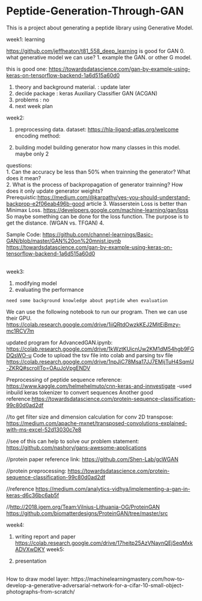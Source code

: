 # Peptide-Generation-Through-GAN
This is a project about generating a peptide library using Generative Model. 

  week1: learning
  
  https://github.com/jeffheaton/t81_558_deep_learning is good for GAN 
	0. what generative model we can use?
	1. example the GAN. or other G model.
	
  this is good one: https://towardsdatascience.com/gan-by-example-using-keras-on-tensorflow-backend-1a6d515a60d0
  <br>
  1. theory and background material. : update later<br>
  2. decide package : keras Auxiliary Classifier GAN (ACGAN) <br>
  3. problems : no
  3. next week plan 
  	
  
  week2: 
  
  1. preprocessing data.
  	dataset: https://hla-ligand-atlas.org/welcome 
  	encoding method: 
	
  2. building model 
  	building generator 
	how many classes in this model. maybe only 2
	
  questions:<br>
  	1. Can the accuracy be less than 50% when trainning the generator? What does it mean?<br>
	2. What is the process of backpropagation of generator trainning? How does it only update generator weights?<br>
		Prerequistic:https://medium.com/@karpathy/yes-you-should-understand-backprop-e2f06eab496b-good article
	3. Wasserstein Loss is better than Minimax Loss. https://developers.google.com/machine-learning/gan/loss <br>
		So maybe something can be done for the loss function. The purpose is to get the distance. (WGAN vs. TFGAN)
	4. 
	
	
  Sample Code:
  https://github.com/channel-learnings/Basic-GAN/blob/master/GAN%20on%20mnist.ipynb
  https://towardsdatascience.com/gan-by-example-using-keras-on-tensorflow-backend-1a6d515a60d0
  
  <br>
  week3:
  
 
  
  1. modifying model
  2. evaluating the performance
  	
  	need some background knowledge about peptide when evaluation
 We can use the following notebook to run our program. Then we can use their GPU.<br>
 https://colab.research.google.com/drive/1iiQRtdOwzkKEJ2MitEiBmzy-mc1RCV7m
 
 
 updated program for AdvancedGAN.ipynb:
 https://colab.research.google.com/drive/1kWztKUicnUw2KM1dM54hgb9FGDQsWO-u
 Code to upload the tsv file into colab and parsing tsv file
 https://colab.research.google.com/drive/1npJiC78Msa17JJ7EMijTuH4SqmU-ZKRQ#scrollTo=OAuJoVpgENDV
 
 Preprocessing of peptide sequence reference:
 https://www.kaggle.com/helmehelmuto/cnn-keras-and-innvestigate -used inbuild keras tokenizer to convert sequences
 Another good reference:https://towardsdatascience.com/protein-sequence-classification-99c80d0ad2df
 
 //to get filter size and dimension calculation for conv 2D transpose:
 https://medium.com/apache-mxnet/transposed-convolutions-explained-with-ms-excel-52d13030c7e8
 
 //see of this can help to solve our problem statement:
 https://github.com/nashory/gans-awesome-applications
 
 //protein paper reference link:
 https://github.com/Shen-Lab/gcWGAN
 
 //protein preprocessing:
 https://towardsdatascience.com/protein-sequence-classification-99c80d0ad2df
 
 
 //reference 
 https://medium.com/analytics-vidhya/implementing-a-gan-in-keras-d6c36bc6ab5f 
 
 //http://2018.igem.org/Team:Vilnius-Lithuania-OG/ProteinGAN
 https://github.com/biomatterdesigns/ProteinGAN/tree/master/src
  
  week4:
  
  1. writing report and paper
  https://colab.research.google.com/drive/17heitp25AzVNaynQEjSeqMxkADVXwDKY
  week5:
  
  1. presentation
  
  
  <br>
  How to draw model layer:
  https://machinelearningmastery.com/how-to-develop-a-generative-adversarial-network-for-a-cifar-10-small-object-photographs-from-scratch/
